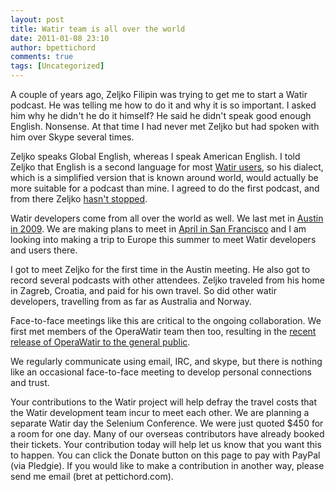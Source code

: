 ```yaml
---
layout: post
title: Watir team is all over the world
date: 2011-01-08 23:10
author: bpettichord
comments: true
tags: [Uncategorized]
---
```


A couple of years ago, Zeljko Filipin was trying to get me to start a Watir podcast. He was telling me how to do it and why it is so important. I asked him why he didn't he do it himself? He said he didn't speak good enough English. Nonsense. At that time I had never met Zeljko but had spoken with him over Skype several times.
<!--more-->

Zeljko speaks Global English, whereas I speak American English. I told Zeljko that English is a second language for most <a title="Watir Users" href="http://wiki.openqa.org/display/WTR/Watir+Users">Watir users</a>, so his dialect, which is a simplified version that is known around world, would actually be more suitable for a podcast than mine. I agreed to do the first podcast, and from there Zeljko <a title="Watir Podcast" href="http://watirpodcast.zeljkofilipin.com/">hasn't stopped</a>.

Watir developers come from all over the world as well. We last met in <a title="Austin Workshop on Test Automation 2009" href="http://awta.wikispaces.com/AWTA+2009">Austin in 2009</a>. We are making plans to meet in <a title="Selenium Conference" href="http://www.seleniumconf.com/">April in San Francisco</a> and I am looking into making a trip to Europe this summer to meet Watir developers and users there.

I got to meet Zeljko for the first time in the Austin meeting. He also got to record several podcasts with other attendees. Zeljko traveled from his home in Zagreb, Croatia, and paid for his own travel. So did other watir developers, travelling from as far as Australia and Norway.

Face-to-face meetings like this are critical to the ongoing collaboration. We first met members of the OperaWatir team then too, resulting in the <a href="http://my.opera.com/core/blog/operawatir-pre-release">recent release of OperaWatir to the general public</a>.

We regularly communicate using email, IRC, and skype, but there is nothing like an occasional face-to-face meeting to develop personal connections and trust.

Your contributions to the Watir project will help defray the travel costs that the Watir development team incur to meet each other. We are planning a separate Watir day the Selenium Conference. We were just quoted $450 for a room for one day. Many of our overseas contributors have already booked their tickets. Your contribution today will help let us know that you want this to happen. You can click the Donate button on this page to pay with PayPal (via Pledgie). If you would like to make a contribution in another way, please send me email (bret at pettichord.com).
